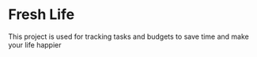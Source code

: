 # Fresh Life

This project is used for tracking tasks and budgets to save time and make your life happier
